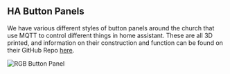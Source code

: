 ## HA Button Panels

We have various different styles of button panels around the church that use MQTT to control different things in home assistant. These are all 3D printed, and information on their construction and function can be found on their GitHub Repo [here](https://github.com/PKCubed/HAButtonPad).

![RGB Button Panel](./Images/RGB-ButtonPanel.jpg)
